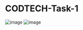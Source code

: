 # CODTECH-Task-1
![image](https://github.com/user-attachments/assets/07322896-5262-4aa4-9232-a9b2e4e4e99c)
![image](https://github.com/user-attachments/assets/84d2fbdc-461b-4402-abfe-536d3ab2fdcf)
